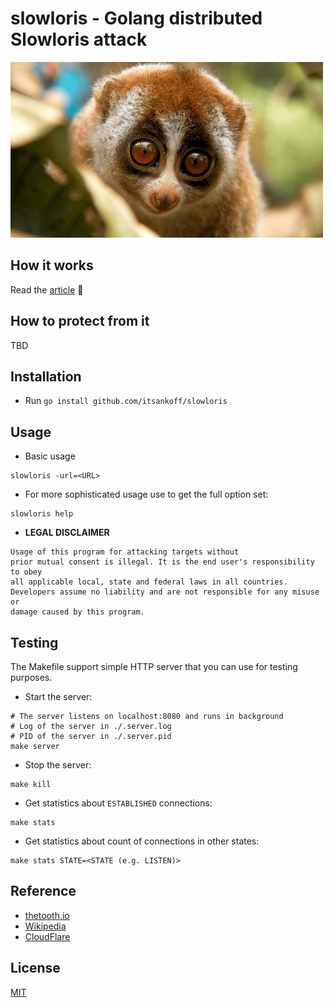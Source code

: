 # slowloris - Golang distributed Slowloris attack

![Cute Slowloris](assets/slowloris.png)


## How it works
Read the [article](https://thetooth.io/blog/slowloris-attack) 🦷

## How to protect from it
TBD

## Installation
* Run `go install github.com/itsankoff/slowloris`

## Usage
* Basic usage
```
slowloris -url=<URL>
```

* For more sophisticated usage use to get the full option set:
```
slowloris help
```

* **LEGAL DISCLAIMER**
```
Usage of this program for attacking targets without
prior mutual consent is illegal. It is the end user's responsibility to obey
all applicable local, state and federal laws in all countries.
Developers assume no liability and are not responsible for any misuse or
damage caused by this program.
```

## Testing

The Makefile support simple HTTP server that you can use for testing purposes.
* Start the server:
```
# The server listens on localhost:8080 and runs in background
# Log of the server in ./.server.log
# PID of the server in ./.server.pid
make server
```
* Stop the server:
```
make kill
```
* Get statistics about `ESTABLISHED` connections:
```
make stats
```
* Get statistics about count of connections in other states:
```
make stats STATE=<STATE (e.g. LISTEN)>
```

## Reference
* [thetooth.io](https://thetooth.io/blog/slowloris-attack/)
* [Wikipedia](https://en.wikipedia.org/wiki/Slowloris_(computer_security))
* [CloudFlare](https://www.cloudflare.com/learning/ddos/ddos-attack-tools/slowloris/)

## License
[MIT](LICENSE)

